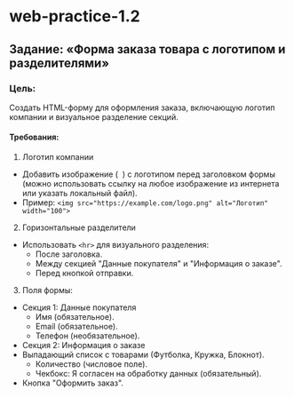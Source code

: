 # web-practice-1.2
## Задание: «Форма заказа товара с логотипом и разделителями»
### Цель:
Создать HTML-форму для оформления заказа, включающую логотип компании и визуальное
разделение секций.
#### Требования:
1. Логотип компании
* Добавить изображение ( <img> ) с логотипом перед заголовком формы (можно
использовать ссылку на любое изображение из интернета или указать локальный
файл).
* Пример: ```<img src="https://example.com/logo.png" alt="Логотип" width="100">```
2. Горизонтальные разделители
* Использовать ```<hr>``` для визуального разделения:
  * После заголовка.
  * Между секцией "Данные покупателя" и "Информация о заказе".
  * Перед кнопкой отправки.
3. Поля формы:
* Секция 1: Данные покупателя
  * Имя (обязательное).
  * Email (обязательное).
  * Телефон (необязательное).
* Секция 2: Информация о заказе
* Выпадающий список с товарами (Футболка, Кружка, Блокнот).
  * Количество (числовое поле).
  * Чекбокс: Я согласен на обработку данных (обязательный).
* Кнопка "Оформить заказ".

